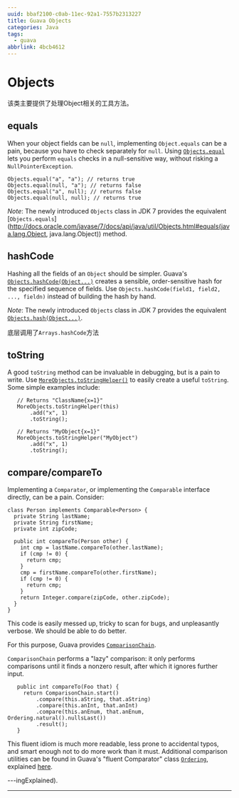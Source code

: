 ```yaml
---
uuid: bbaf2100-c0ab-11ec-92a1-7557b2313227
title: Guava Objects
categories: Java
tags:
  - guava
abbrlink: 4bcb4612
---
```


# Objects

该类主要提供了处理Object相关的工具方法。

## equals

When your object fields can be `null`, implementing `Object.equals` can be a pain, because you have to check separately for `null`. Using [`Objects.equal`](https://guava.dev/releases/snapshot/api/docs/com/google/common/base/Objects.html#equal-java.lang.Object-java.lang.Object-) lets you perform `equals` checks in a null-sensitive way, without risking a `NullPointerException`.

```
Objects.equal("a", "a"); // returns true
Objects.equal(null, "a"); // returns false
Objects.equal("a", null); // returns false
Objects.equal(null, null); // returns true
```

*Note*: The newly introduced `Objects` class in JDK 7 provides the equivalent [`Objects.equals`](http://docs.oracle.com/javase/7/docs/api/java/util/Objects.html#equals(java.lang.Object, java.lang.Object)) method.

## hashCode

Hashing all the fields of an `Object` should be simpler. Guava's [`Objects.hashCode(Object...)`](https://guava.dev/releases/snapshot/api/docs/com/google/common/base/Objects.html#hashCode-java.lang.Object...-) creates a sensible, order-sensitive hash for the specified sequence of fields. Use `Objects.hashCode(field1, field2, ..., fieldn)` instead of building the hash by hand.

*Note*: The newly introduced `Objects` class in JDK 7 provides the equivalent [`Objects.hash(Object...)`](http://docs.oracle.com/javase/7/docs/api/java/util/Objects.html#hash(java.lang.Object...)).

底层调用了`Arrays.hashCode`方法

## toString

A good `toString` method can be invaluable in debugging, but is a pain to write. Use [`MoreObjects.toStringHelper()`](https://guava.dev/releases/snapshot/api/docs/com/google/common/base/MoreObjects.html#toStringHelper-java.lang.Object-) to easily create a useful `toString`. Some simple examples include:

```
   // Returns "ClassName{x=1}"
   MoreObjects.toStringHelper(this)
       .add("x", 1)
       .toString();

   // Returns "MyObject{x=1}"
   MoreObjects.toStringHelper("MyObject")
       .add("x", 1)
       .toString();
```

## compare/compareTo

Implementing a `Comparator`, or implementing the `Comparable` interface directly, can be a pain. Consider:

```
class Person implements Comparable<Person> {
  private String lastName;
  private String firstName;
  private int zipCode;

  public int compareTo(Person other) {
    int cmp = lastName.compareTo(other.lastName);
    if (cmp != 0) {
      return cmp;
    }
    cmp = firstName.compareTo(other.firstName);
    if (cmp != 0) {
      return cmp;
    }
    return Integer.compare(zipCode, other.zipCode);
  }
}
```

This code is easily messed up, tricky to scan for bugs, and unpleasantly verbose. We should be able to do better.

For this purpose, Guava provides [`ComparisonChain`](https://guava.dev/releases/snapshot/api/docs/com/google/common/collect/ComparisonChain.html).

`ComparisonChain` performs a "lazy" comparison: it only performs comparisons until it finds a nonzero result, after which it ignores further input.

```
   public int compareTo(Foo that) {
     return ComparisonChain.start()
         .compare(this.aString, that.aString)
         .compare(this.anInt, that.anInt)
         .compare(this.anEnum, that.anEnum, Ordering.natural().nullsLast())
         .result();
   }
```

This fluent idiom is much more readable, less prone to accidental typos, and smart enough not to do more work than it must. Additional comparison utilities can be found in Guava's "fluent Comparator" class [`Ordering`](https://guava.dev/releases/snapshot/api/docs/com/google/common/collect/Ordering.html), explained [here](https://github.com/google/guava/wiki/OrderingExplained).

---ingExplained).

---